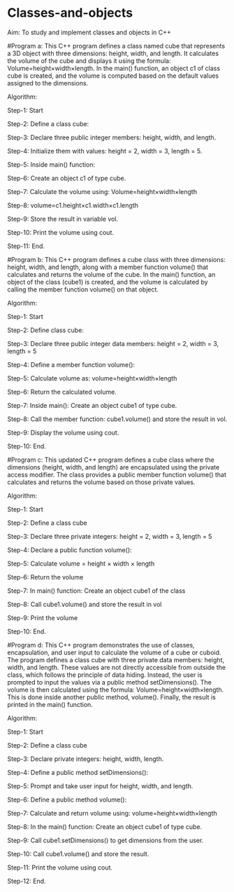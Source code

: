 # Classes-and-objects
Aim: To study and implement classes and objects in C++


#Program a: This C++ program defines a class named cube that represents a 3D object with three dimensions: height, width, and length. It calculates the volume of the cube and displays it using the formula: Volume=height×width×length. In the main() function, an object c1 of class cube is created, and the volume is computed based on the default values assigned to the dimensions.

Algorithm:

Step-1: Start

Step-2: Define a class cube:

Step-3: Declare three public integer members: height, width, and length.

Step-4: Initialize them with values: height = 2, width = 3, length = 5.

Step-5: Inside main() function:

Step-6: Create an object c1 of type cube.

Step-7: Calculate the volume using: Volume=height×width×length

Step-8: volume=c1.height×c1.width×c1.length

Step-9: Store the result in variable vol.

Step-10: Print the volume using cout.

Step-11: End.

#Program b: This C++ program defines a cube class with three dimensions: height, width, and length, along with a member function volume() that calculates and returns the volume of the cube. In the main() function, an object of the class (cube1) is created, and the volume is calculated by calling the member function volume() on that object.

Algorithm:

Step-1: Start

Step-2: Define class cube:

Step-3: Declare three public integer data members: height = 2, width = 3, length = 5

Step-4: Define a member function volume():

Step-5: Calculate volume as: volume=height×width×length

Step-6: Return the calculated volume.

Step-7: Inside main(): Create an object cube1 of type cube.

Step-8: Call the member function: cube1.volume() and store the result in vol.

Step-9: Display the volume using cout.

Step-10: End.

#Program c: This updated C++ program defines a cube class where the dimensions (height, width, and length) are encapsulated using the private access modifier. The class provides a public member function volume() that calculates and returns the volume based on those private values.


Algorithm:

Step-1: Start

Step-2: Define a class cube

Step-3: Declare three private integers: height = 2, width = 3, length = 5

Step-4: Declare a public function volume():

Step-5: Calculate volume = height × width × length

Step-6: Return the volume

Step-7: In main() function: Create an object cube1 of the class

Step-8: Call cube1.volume() and store the result in vol

Step-9: Print the volume

Step-10: End.

#Program d: This C++ program demonstrates the use of classes, encapsulation, and user input to calculate the volume of a cube or cuboid. The program defines a class cube with three private data members: height, width, and length. These values are not directly accessible from outside the class, which follows the principle of data hiding. Instead, the user is prompted to input the values via a public method setDimensions(). The volume is then calculated using the formula: Volume=height×width×length. This is done inside another public method, volume(). Finally, the result is printed in the main() function.

Algorithm:

Step-1: Start

Step-2: Define a class cube

Step-3: Declare private integers: height, width, length.

Step-4: Define a public method setDimensions():

Step-5: Prompt and take user input for height, width, and length.

Step-6: Define a public method volume():

Step-7: Calculate and return volume using: volume=height×width×length

Step-8: In the main() function: Create an object cube1 of type cube.

Step-9: Call cube1.setDimensions() to get dimensions from the user.

Step-10: Call cube1.volume() and store the result.

Step-11: Print the volume using cout.

Step-12: End.
